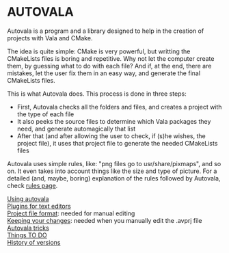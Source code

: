 # AUTOVALA

Autovala is a program and a library designed to help in the creation of projects with Vala and CMake.

The idea is quite simple: CMake is very powerful, but writting the CMakeLists files is boring and repetitive. Why not let the computer create them, by guessing what to do with each file? And if, at the end, there are mistakes, let the user fix them in an easy way, and generate the final CMakeLists files.

This is what Autovala does. This process is done in three steps:

* First, Autovala checks all the folders and files, and creates a project with the type of each file
* It also peeks the source files to determine which Vala packages they need, and generate automagically that list
* After that (and after allowing the user to check, if (s)he wishes, the project file), it uses that project file to generate the needed CMakeLists files

Autovala uses simple rules, like: "png files go to usr/share/pixmaps", and so on. It even takes into account things like the size and type of picture. For a detailed (and, maybe, boring) explanation of the rules followed by Autovala, check [rules page](autovala-rules.7).

[Using autovala](autovala.1)  
[Plugins for text editors](plugins.1)  
[Project file format](autovala-fileformat.5): needed for manual editing  
[Keeping your changes](autovala-keep-changes.7): needed when you manually edit the .avprj file  
[Autovala tricks](autovala-tricks.7)  
[Things TO DO](To-Do)  
[History of versions](versions)  
